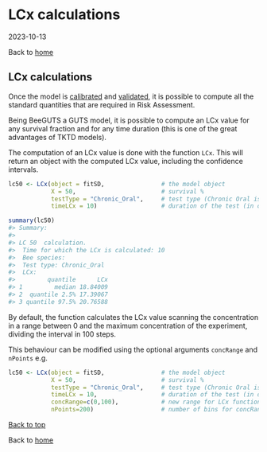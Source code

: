 LCx calculations
================
2023-10-13

Back to [home](./home.md)

## LCx calculations

Once the model is [calibrated](./calibration.md) and
[validated](./validation.md), it is possible to compute all the standard
quantities that are required in Risk Assessment.

Being BeeGUTS a GUTS model, it is possible to compute an LCx value for
any survival fraction and for any time duration (this is one of the
great advantages of TKTD models).

The computation of an LCx value is done with the function `LCx`. This
will return an object with the computed LCx value, including the
confidence intervals.

``` r
lc50 <- LCx(object = fitSD,                # the model object
            X = 50,                        # survival %
            testType = "Chronic_Oral",     # test type (Chronic Oral is default)
            timeLCx = 10)                  # duration of the test (in days)

summary(lc50)
#> Summary: 
#> 
#> LC 50  calculation. 
#>  Time for which the LCx is calculated: 10 
#>  Bee species: 
#>  Test type: Chronic_Oral 
#>  LCx: 
#>         quantile      LCx
#> 1         median 18.84009
#> 2  quantile 2.5% 17.39067
#> 3 quantile 97.5% 20.76588
```
By default, the function calculates the LCx value scanning the concentration in
a range between 0 and the maximum concentration of the experiment, dividing the
interval in 100 steps.

This behaviour can be modified using the optional arguments `concRange` 
and `nPoints` e.g.

``` r
lc50 <- LCx(object = fitSD,                # the model object
            X = 50,                        # survival %
            testType = "Chronic_Oral",     # test type (Chronic Oral is default)
            timeLCx = 10,                  # duration of the test (in days)
            concRange=c(0,100),            # new range for LCx function
            nPoints=200)                   # number of bins for concRange
```            

[Back to top](#lcx-calculations)

Back to [home](./home.md)